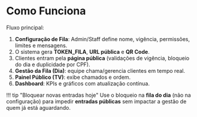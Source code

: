 # Como Funciona

Fluxo principal:

1. **Configuração de Fila**: Admin/Staff define nome, vigência, permissões, limites e mensagens.
2. O sistema gera **TOKEN_FILA**, **URL pública** e **QR Code**.
3. Clientes entram pela **página pública** (validações de vigência, bloqueio do dia e duplicidade por CPF).
4. **Gestão da Fila (Dia)**: equipe chama/gerencia clientes em tempo real.
5. **Painel Público (TV)**: exibe chamados e ordem.
6. **Dashboard**: KPIs e gráficos com atualização contínua.

!!! tip "Bloquear novas entradas hoje"
    Use o bloqueio na **fila do dia** (não na configuração) para impedir **entradas públicas** sem impactar a gestão de quem já está aguardando.
